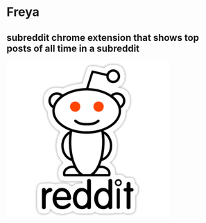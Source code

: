 # Freya


## subreddit chrome extension that shows top posts of all time in a subreddit

![reddit](images/icon.png)
